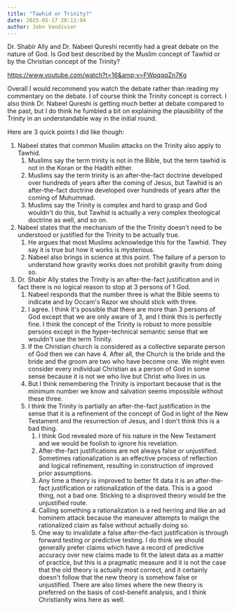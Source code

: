 ```yaml
---
title: "Tawhid or Trinity?"
date: 2015-05-17 20:13:04
author: John Vandivier
---
```




Dr. Shabir Ally and Dr. Nabeel Qureshi recently had a great debate on the nature of God. Is God best described by the Muslim concept of Tawhid or by the Christian concept of the Trinity?

https://www.youtube.com/watch?t=16&amp;v=FWpqqqZn7Kg

Overall I would recommend you watch the debate rather than reading my commentary on the debate. I of course think the Trinity concept is correct. I also think Dr. Nabeel Qureshi is getting much better at debate compared to the past, but I do think he fumbled a bit on explaining the plausibility of the Trinity in an understandable way in the initial round.

Here are 3 quick points I did like though:
<ol>
	<li>Nabeel states that common Muslim attacks on the Trinity also apply to Tawhid.
<ol>
	<li>Muslims say the term trinity is not in the Bible, but the term tawhid is not in the Koran or the Hadith either.</li>
	<li>Muslims say the term trinity is an after-the-fact doctrine developed over hundreds of years after the coming of Jesus, but Tawhid is an after-the-fact doctrine developed over hundreds of years after the coming of Muhummad.</li>
	<li>Muslims say the Trinity is complex and hard to grasp and God wouldn't do this, but Tawhid is actually a very complex theological doctrine as well, and so on.</li>
</ol>
</li>
	<li>Nabeel states that the mechanism of the the Trinity doesn't need to be understood or justified for the Trinity to be actually true.
<ol>
	<li>He argues that most Muslims acknowledge this for the Tawhid. They say it is true but how it works is mysterious.</li>
	<li>Nabeel also brings in science at this point. The failure of a person to understand how gravity works does not prohibit gravity from doing so.</li>
</ol>
</li>
	<li>Dr. Shabir Ally states the Trinity is an after-the-fact justification and in fact there is no logical reason to stop at 3 persons of 1 God.
<ol>
	<li>Nabeel responds that the number three is what the Bible seems to indicate and by Occam's Razor we should stick with three.</li>
	<li>I agree. I think it's possible that there are more than 3 persons of God except that we are only aware of 3, and I think this is perfectly fine. I think the concept of the Trinity is robust to more possible persons except in the hyper-technical semantic sense that we wouldn't use the term Trinity.</li>
	<li>If the Christian church is considered as a collective separate person of God then we can have 4. After all, the Church is the bride and the bride and the groom are two who have become one. We might even consider every individual Christian as a person of God in some sense because it is not we who live but Christ who lives in us.</li>
	<li>But I think remembering the Trinity is important because that is the minimum number we know and salvation seems impossible without these three.</li>
	<li>I think the Trinity is partially an after-the-fact justification in the sense that it is a refinement of the concept of God in light of the New Testament and the resurrection of Jesus, and I don't think this is a bad thing.
<ol>
	<li>I think God revealed more of his nature in the New Testament and we would be foolish to ignore his revelation.</li>
	<li>After-the-fact justifications are not always false or unjustified. Sometimes rationalization is an effective process of reflection and logical refinement, resulting in construction of improved prior assumptions.</li>
	<li>Any time a theory is improved to better fit data it is an after-the-fact justification or rationalization of the data. This is a good thing, not a bad one. Sticking to a disproved theory would be the unjustified route.</li>
	<li>Calling something a rationalization is a red herring and like an ad hominem attack because the maneuver attempts to malign the rationalized claim as false without actually doing so.</li>
	<li>One way to invalidate a false after-the-fact justification is through forward testing or predictive testing. I do think we should generally prefer claims which have a record of predictive accuracy over new claims made to fit the latest data as a matter of practice, but this is a pragmatic measure and it is not the case that the old theory is actually most correct, and it certainly doesn't follow that the new theory is somehow false or unjustified. There are also times where the new theory is preferred on the basis of cost-benefit analysis, and I think Christianity wins here as well.</li>
</ol>
</li>
</ol>
</li>
</ol>